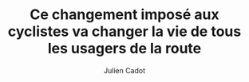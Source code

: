 ---
layout: post
title: "Ce changement imposé aux cyclistes va changer la vie de tous les usagers de la route"
link: https://www.numerama.com/tech/1862250-un-decret-contraint-les-cyclistes-a-la-sobriete-lumineuse.html
author: "Julien Cadot"
published_date: "09/12/2024"
description: "Deux choses sont à retenir :
Le feu arrière « ne doit pas être clignotant », comme le feu avant.
    Le cycliste peut porter sur lui des éclairages qui ont la même caractéristique que ceux du vélo. Autrement dit, vous pouvez avoir un gilet ou un casque avec un feu blanc fixe à l’avant et un feu rouge fixe à l’arrière."
language: "fr"
categories: "Liens"
tags: "vélo législation"
og-tags: "vélo législation"
permalink: /:categories/:year/:month/:day/:title/
---